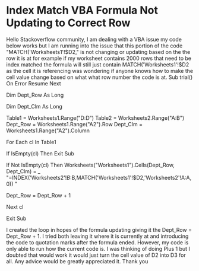 
# Index Match VBA Formula Not Updating to Correct Row

Hello Stackoverflow community,
I am dealing with a VBA issue my code below works but I am running into the issue that this portion of the code "MATCH('Worksheets1'!$D2," is not changing or updating based on the the row it is at for example if my worksheet contains 2000 rows that need to be index matched the formula will still just contain MATCH('Worksheets1'!$D2 as the cell it is referencing was wondering if anyone knows how to make the cell value change based on what what row number the code is at.
Sub trial()
On Error Resume Next

Dim Dept_Row As Long


Dim Dept_Clm As Long



Table1 = Worksheets1.Range("D:D") 
Table2 = Worksheets2.Range("A:B") 
Dept_Row = Worksheets1.Range("A2").Row 
Dept_Clm = Worksheets1.Range("A2").Column



For Each cl In Table1


If IsEmpty(cl) Then Exit Sub
                                            
If Not IsEmpty(cl) Then Worksheets("Worksheets1").Cells(Dept_Row, Dept_Clm) = _
"=INDEX('Worksheets2'!$B:$B,MATCH('Worksheets1'!$D2,'Worksheets2'!A:A,0)) "

Dept_Row = Dept_Row + 1

Next cl


Exit Sub


I created the loop in hopes of the formula updating giving it the
Dept_Row = Dept_Row + 1.
I tried both leaving it where it is currently at and introducing the code to quotation marks after the formula ended. However, my code is only able to run how the current code is. I was thinking of doing Plus 1 but I doubted that would work it would just turn the cell value of D2 into D3 for all.
Any advice would be greatly appreciated it.
Thank you

        